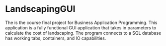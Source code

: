 # LandscapingGUI
The is the course final project for Business Application Programming. This application is a fully functional GUI application that takes in parameters to calculate the cost of landscaping. The program connects to a SQL database has working tabs, containers, and IO capabilities. 
